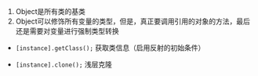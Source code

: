 1. Object是所有类的基类
2. Object可以修饰所有变量的类型，但是，真正要调用引用的对象的方法，最后还是需要对变量进行强制类型转换

- `[instance].getClass();` 获取类信息（启用反射的初始条件）

- `[instance].clone();` 浅层克隆